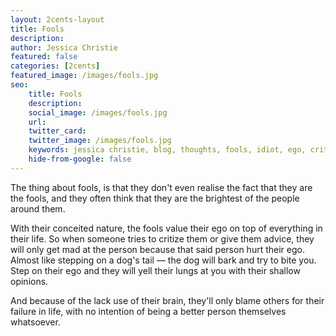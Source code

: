 ```yaml
---
layout: 2cents-layout
title: Fools
description: 
author: Jessica Christie
featured: false
categories: [2cents]
featured_image: /images/fools.jpg
seo:
    title: Fools
    description: 
    social_image: /images/fools.jpg
    url:
    twitter_card:
    twitter_image: /images/fools.jpg
    keywords: jessica christie, blog, thoughts, fools, idiot, ego, critic, advice, mad, hurt, yell, shallow, blame, failure, better person
    hide-from-google: false
---
```

The thing about fools, is that they don't even realise the fact that they are the fools, and they often think that they are the brightest of the people around them.

With their conceited nature, the fools value their ego on top of everything in their life. So when someone tries to critize them or give them advice, they will only get mad at the person because that said person hurt their ego. Almost like stepping on a dog's tail ― the dog will bark and try to bite you. Step on their ego and they will yell their lungs at you with their shallow opinions.

And because of the lack use of their brain, they'll only blame others for their failure in life, with no intention of being a better person themselves whatsoever.

&nbsp;

&nbsp;

&nbsp;


